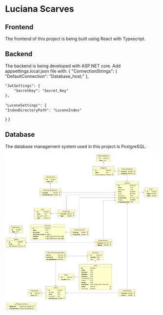 # Luciana Scarves

## Frontend
The frontend of this project is being built using React with Typescript.

## Backend
The backend is being developed with ASP.NET core.
Add appsettings.local.json file with:
{
    "ConnectionStrings": {
        "DefaultConnection": "Database_host;"
    },

    "JwtSettings": {
        "SecretKey": "Secret_Key"
    },

    "LuceneSettings": {
    "IndexDirectoryPath": "LuceneIndex"
  }
}

## Database
The database management system used in this project is PostgreSQL.

![ER Diagram](https://github.com/Alisafa60/luciana/blob/main/lucianaER.png)

